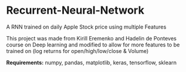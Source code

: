 # Recurrent-Neural-Network
A RNN trained on daily Apple Stock price using multiple Features

This project was made from Kirill Eremenko and Hadelin de Ponteves course on Deep learning and modified to allow for more features to be trained on (log returns for open/high/low/close & Volume)

**Requirements:**
numpy,
pandas,
matplotlib,
keras,
tensorflow,
sklearn
